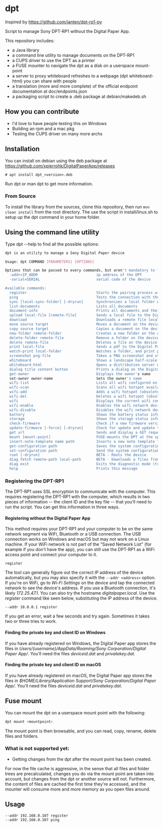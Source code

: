 # dpt
Inspired by https://github.com/janten/dpt-rp1-py

Script to manage Sony DPT-RP1 without the Digital Paper App. 

This repository includes:
 - a Java library 
 - a command line utility to manage documents on the DPT-RP1
 - a CUPS driver to use the DPT as a printer
 - a FUSE mounter to navigate the dpt as a disk on a userspace mount-point
 - a server to proxy whiteboard refreshes to a webpage (dpt whiteboard-html) you can share with people
 - a translation (more and more complete) of the official endpoint documentation at doc/endpoints.json
 - a packaging script to create a .deb package at debian/makedeb.sh
 
## How you can contribute
 - I'd love to have people testing this on Windows
 - Building an rpm and a mac pkg
 - Testing the CUPS driver on many more archs
 
## Installation
You can install on debian using the deb package at https://github.com/xpierrohk/DigitalPaperApp/releases

```
# apt install dpt_<version>.deb 
```

Run dpt or man dpt to get more information.

### From Source
To install the library from the sources, clone this repository, then run `mvn clean install` from the root directory.
The use the script in install/linux.sh to setup up the dpt command in your home folder.

## Using the command line utility
Type dpt --help to find all the possible options:

```bash
dpt is an utility to manage a Sony Digital Paper device

Usage: dpt COMMAND [PARAMETERS] [OPTIONS]

Options that can be passed to every commands, but aren't mandatory to find the device:
  -addr=IP_ADDR                           ip address of the DPT
  -serial=SERIAL                          serial code of the device

Available commands:
  register                                Starts the pairing process with the Digital Paper
  ping                                    Tests the connection with the Digital Paper
  sync [local-sync-folder] [-dryrun]      Synchronizes a local folder with the Digital paper. If no folder is given, it will use the one passed previously
  list-documents                          Lists all documents
  document-info                           Prints all documents and their attributes, raw
  upload local-file [remote-file]         Sends a local file to the Digital Paper
  download                                Downloads a remote file locally
  move source target                      Moves a document on the device
  copy source target                      Copies a document on the device
  new-folder remote-folder                Creates a new folder on the device
  delete-folder remote-file               Remove a folder on the device
  delete remote-file                      Deletes a file on the device
  print local-file                        Sends a pdf to the Digital Paper, and opens it immediately
  watch-print local-folder                Watches a folder, and print pdfs on creation/modification in this folder
  screenshot png-file                     Takes a PNG screenshot and stores it locally
  whiteboard                              Shows a landscape half-scale projection of the digital paper, refreshed every second
  whiteboard-html                         Opens a distribution server with /frontend path feeding the images from the Digital Paper
  dialog title content button             Prints a dialog on the Digital Paper
  get-owner                               Displays the owner's name
  set-owner owner-name                    Sets the owner's name
  wifi-list                               Lists all wifi configured on the device
  wifi-scan                               Scans all wifi hotspot available around the device
  wifi-add                                Adds a wifi hotspot (obsolete since the latest firmware)
  wifi-del                                Deletes a wifi hotspot (obsolete since the latest firmware)
  wifi                                    Displays the current wifi configured
  wifi-enable                             Enables the wifi network device
  wifi-disable                            Disables the wifi network device
  battery                                 Shows the battery status informations
  storage                                 Shows the storage status informations
  check-firmware                          Check if a new firmware version has been published
  update-firmware [-force] [-dryrun]      Check for update and update the firmware if needed. Will ask for confirmation before triggering the update. Use -dryrun to test the process.
  get url                                 Sends and display a GET request to the Digital Paper
  mount [mount-point]                     FUSE-mounts the DPT at the specified mount point. If not mount point is specified, it will attempt to use the one passed previously
  insert-note-template name path          Inserts a new note template from the specified file, with the specified name
  get-configuration path                  Saves the system configuration to a local file at <path>
  set-configuration path                  Send the system configuration from a local file at <path>
  root [-dryrun]                          BETA - Roots the device
  diag fetch remote-path local-path       BETA - Downloads a files from the diagnostic mode, after root. See doc/diagnosis_mod_map.md
  diag exit                               Exits the diagnostic mode (triggers a reboot)
  help                                    Prints this message
```

### Registering the DPT-RP1
The DPT-RP1 uses SSL encryption to communicate with the computer.  This requires registering the DPT-RP1 with the computer, which results in two pieces of information -- the client ID and the key file -- that you'll need to run the script. You can get this information in three ways.

#### Registering without the Digital Paper App
This method requires your DPT-RP1 and your computer to be on the same network segment via WiFi, Bluetooth or a USB connection. The USB connection works on Windows and macOS but may not work on a Linux machine. If your WiFi network is not part of the "Saved Network List" (for example if you don't have the app), you can still use the DPT-RP1 as a WiFi access point and connect your computer to it.

```
register
```

The tool can generally figure out the correct IP address of the device automatically, but you may also specify it with the `--addr <address>` option. If you're on WiFi, go to _Wi-Fi Settings_ on the device and tap the connected network to see the device's address. If you use a Bluetooth connection, it's likely _172.25.47.1_. You can also try the hostname _digitalpaper.local_. Use the _register_ command like seen below, substituting the IP address of the device.

```
--addr 10.0.0.1 register
```

If you get an error, wait a few seconds and try again. Sometimes it takes two or three tries to work.

#### Finding the private key and client ID on Windows

If you have already registered on Windows, the Digital Paper app stores the files in _Users/{username}/AppData/Roaming/Sony Corporation/Digital Paper App/_. You'll need the files _deviceid.dat_ and _privatekey.dat_.

#### Finding the private key and client ID on macOS

If you have already registered on macOS, the Digital Paper app stores the files in _$HOME/Library/Application Support/Sony Corporation/Digital Paper App/_. You'll need the files _deviceid.dat_ and _privatekey.dat_.

## Fuse mount
You can mount the dpt on a userspace mount point with the following:
```bash
dpt mount <mountpoint> 
```
The mount point is then browsable, and you can read, copy, rename, delete files and folders.

### What is not supported yet:
- Getting changes from the dpt after the mount point has been created.

For now the file cache is aggressive, in the sense that all files and folder trees are precalculated,
changes you do via the mount point are taken into account, but changes from the dpt or another source
will not. Furthermore, the content of files are cached the first time they're accessed, and the 
mounter will consume more and more memory as you open files around.

## Usage

```
--addr 192.168.0.107 register
--addr 192.168.0.107 ping
```